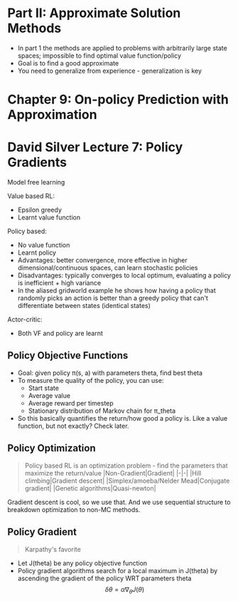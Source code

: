 # Part II: Approximate Solution Methods
* In part 1 the methods are applied to problems with arbitrarily large state spaces; impossible to find optimal value function/policy 
* Goal is to find a good approximate
* You need to generalize from experience - generalization is key

# Chapter 9: On-policy Prediction with Approximation

# David Silver Lecture 7: Policy Gradients
Model free learning

Value based RL:
* Epsilon greedy
* Learnt value function

Policy based:
* No value function 
* Learnt policy
* Advantages: better convergence, more effective in higher dimensional/continuous spaces, can learn stochastic policies
* Disadvantages: typically converges to local optimum, evaluating a policy is inefficient + high variance
* In the aliased gridworld example he shows how having a policy that randomly picks an action is better than a greedy policy that can't differentiate between states (identical states)

Actor-critic:
* Both VF and policy are learnt

## Policy Objective Functions
* Goal: given policy π(s, a) with parameters theta, find best theta
* To measure the quality of the policy, you can use:
    * Start state
    * Average value
    * Average reward per timestep
    * Stationary distribution of Markov chain for π_theta
* So this basically quantifies the return/how good a policy is. Like a value function, but not exactly? Check later.

## Policy Optimization
> Policy based RL is an optimization problem - find the parameters that maximize the return/value
|Non-Gradient|Gradient|
|-|-|
|Hill climbing|Gradient descent|
|Simplex/amoeba/Nelder Mead|Conjugate gradient|
|Genetic algorithms|Quasi-newton|

Gradient descent is cool, so we use that. And we use sequential structure to breakdown optimization to non-MC methods.

## Policy Gradient
> Karpathy's favorite
* Let J(theta) be any policy objective function
* Policy gradient algorithms search for a local maximum in J(theta) by ascending the gradient of the policy WRT parameters theta $$\delta\theta = \alpha\nabla_{\theta}J(\theta)$$




 
